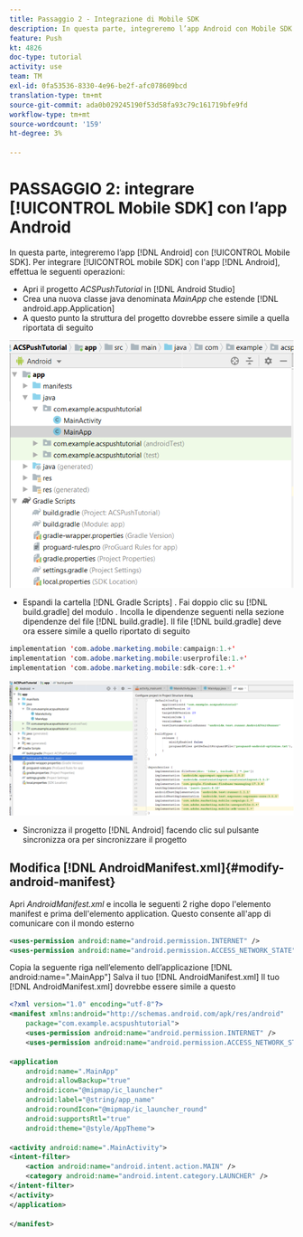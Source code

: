 ```yaml
---
title: Passaggio 2 - Integrazione di Mobile SDK
description: In questa parte, integreremo l’app Android con Mobile SDK. Per integrare l’SDK mobile con l’app Android
feature: Push
kt: 4826
doc-type: tutorial
activity: use
team: TM
exl-id: 0fa53536-8330-4e96-be2f-afc078609bcd
translation-type: tm+mt
source-git-commit: ada0b029245190f53d58fa93c79c161719bfe9fd
workflow-type: tm+mt
source-wordcount: '159'
ht-degree: 3%

---
```


# PASSAGGIO 2: integrare [!UICONTROL Mobile SDK] con l’app Android

In questa parte, integreremo l’app [!DNL Android] con [!UICONTROL Mobile SDK]. Per integrare [!UICONTROL mobile SDK] con l&#39;app [!DNL Android], effettua le seguenti operazioni:

* Apri il progetto *ACSPushTutorial* in [!DNL Android Studio]
* Crea una nuova classe java denominata *MainApp* che estende [!DNL android.app.Application]
* A questo punto la struttura del progetto dovrebbe essere simile a quella riportata di seguito

![applicazione principale](assets/android-main-app.PNG)

* Espandi la cartella [!DNL Gradle Scripts] . Fai doppio clic su [!DNL build.gradle] del modulo . Incolla le dipendenze seguenti nella sezione dipendenze del file [!DNL build.gradle]. Il file [!DNL build.gradle] deve ora essere simile a quello riportato di seguito

<!--
Removed `{.line-numbers}` below
-->

```java
implementation 'com.adobe.marketing.mobile:campaign:1.+'
implementation 'com.adobe.marketing.mobile:userprofile:1.+'
implementation 'com.adobe.marketing.mobile:sdk-core:1.+'
```

![gradle-modulo](assets/module-build-gradle.PNG)

* Sincronizza il progetto [!DNL Android] facendo clic sul pulsante sincronizza ora per sincronizzare il progetto

## Modifica [!DNL AndroidManifest.xml]{#modify-android-manifest}

Apri *AndroidManifest.xml* e incolla le seguenti 2 righe dopo l&#39;elemento manifest e prima dell&#39;elemento application. Questo consente all&#39;app di comunicare con il mondo esterno

<!--
Removed `{.line-numbers}` below
-->

```xml
<uses-permission android:name="android.permission.INTERNET" />
<uses-permission android:name="android.permission.ACCESS_NETWORK_STATE" />
```

Copia la seguente riga nell’elemento dell’applicazione
[!DNL android:name=".MainApp"]
Salva il tuo [!DNL AndroidManifest.xml]
Il tuo [!DNL AndroidManifest.xml] dovrebbe essere simile a questo

<!--
Removed `{.line-numbers}` below
-->

```xml
<?xml version="1.0" encoding="utf-8"?>
<manifest xmlns:android="http://schemas.android.com/apk/res/android"
    package="com.example.acspushtutorial">
    <uses-permission android:name="android.permission.INTERNET" />
    <uses-permission android:name="android.permission.ACCESS_NETWORK_STATE" />

<application
    android:name=".MainApp"
    android:allowBackup="true"
    android:icon="@mipmap/ic_launcher"
    android:label="@string/app_name"
    android:roundIcon="@mipmap/ic_launcher_round"
    android:supportsRtl="true"
    android:theme="@style/AppTheme">

<activity android:name=".MainActivity">
<intent-filter>
    <action android:name="android.intent.action.MAIN" />
    <category android:name="android.intent.category.LAUNCHER" />
</intent-filter>
</activity>
</application>

</manifest>
```

